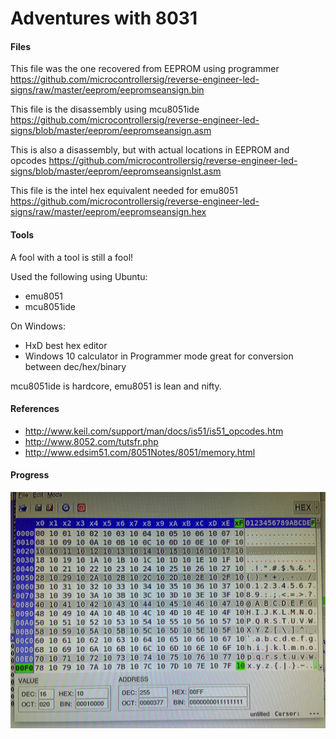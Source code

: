 # Adventures with 8031

#### Files

This file was the one recovered from EEPROM using programmer
https://github.com/microcontrollersig/reverse-engineer-led-signs/raw/master/eeprom/eepromseansign.bin

This file is the disassembly using mcu8051ide
https://github.com/microcontrollersig/reverse-engineer-led-signs/blob/master/eeprom/eepromseansign.asm

This is also a disassembly, but with actual locations in EEPROM and opcodes
https://github.com/microcontrollersig/reverse-engineer-led-signs/blob/master/eeprom/eepromseansignlst.asm

This file is the intel hex equivalent needed for emu8051
https://github.com/microcontrollersig/reverse-engineer-led-signs/raw/master/eeprom/eepromseansign.hex

#### Tools
A fool with a tool is still a fool!

Used the following using Ubuntu:

* emu8051
* mcu8051ide

On Windows:

* HxD best hex editor
* Windows 10 calculator in Programmer mode great for conversion between dec/hex/binary 

mcu8051ide is hardcore, emu8051 is lean and nifty.

#### References
* http://www.keil.com/support/man/docs/is51/is51_opcodes.htm
* http://www.8052.com/tutsfr.php
* http://www.edsim51.com/8051Notes/8051/memory.html

#### Progress
![ascii 8051](https://raw.githubusercontent.com/microcontrollersig/reverse-engineer-led-signs/master/eeprom/asciiram.jpg)



